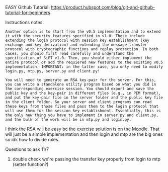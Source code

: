 EASY Github Tutorial: https://product.hubspot.com/blog/git-and-github-tutorial-for-beginners

Instructions notes: 

```Another option is to start from the v0.5 implementation and to extend it with the security features specified in v1.0. These include extending the login protocol with session key establishment (key exchange and key derivation) and extending the message transfer protocol with cryptographic functions and replay protection. In both cases, you should first read carefully and understand the specification of SiFT v1.0. Then, you should either implement the entire protocol or add the requiered new features to the existing v0.5 implementation. IMPORTANT: in the latter case, you only need to modify login.py, mtp.py, server.py and client.py!```

```You will need to generate an RSA key-pair for the server. For this, you can write a standalone utility program based on what you did in the corresponding exercise session. You should export and save the public key and the key-pair in different files (e.g., in PEM format), and put the key-pair file in the server folder and the public key file in the client folder. So your server and client programs can read these keys from those files and pass them to the login protocol that will use them for the session key establishment. Essentially, this is the only new thing you have to implement in server.py and client.py, and the bulk of the work will be in mtp.py and login.py.```

I think the RSA will be easy bc the exercise solution is on the Moodle. That will just be a simple implementation and then login and mtp are the big ones so idk how to divide roles.


Questions to ask 11/7
1. double check we're passing the transfer key properly from login to mtp (setter function?)
